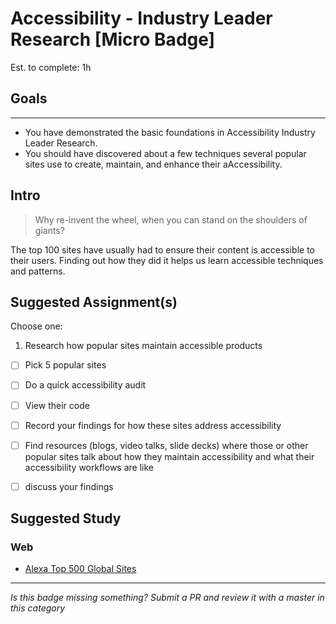 Accessibility - Industry Leader Research [Micro Badge]
===================================================

Est. to complete: 1h

## Goals
--------

- You have demonstrated the basic foundations in Accessibility Industry Leader Research.
- You should have discovered about a few techniques several popular sites use to create, maintain, and enhance their aAccessibility.


Intro
-----

> Why re-invent the wheel, when you can stand on the shoulders of giants?

The top 100 sites have usually had to ensure their content is accessible to their users. Finding out how they did it helps us learn accessible techniques and patterns.


Suggested Assignment(s)
----------------------

Choose one:

1) Research how popular sites maintain accessible products
  - [ ] Pick 5 popular sites
  - [ ] Do a quick accessibility audit
  - [ ] View their code
  - [ ] Record your findings for how these sites address accessibility
  - [ ] Find resources (blogs, video talks, slide decks) where those or other popular sites talk about how they maintain accessibility and what their accessibility workflows are like
  - [ ] discuss your findings


Suggested Study
---------------

### Web
- [Alexa Top 500 Global Sites](http://www.alexa.com/topsites)


-----

  *Is this badge missing something? Submit a PR and review it with a master in this category*
